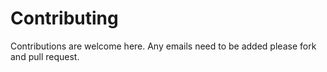 # Contributing

Contributions are welcome here. Any emails need to be added please fork and pull request.

